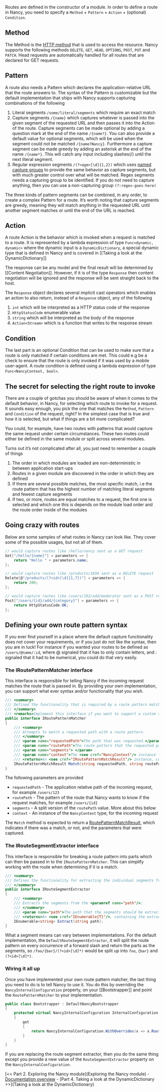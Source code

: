 Routes are defined in the constructor of a module. In order to define a route in Nancy, you need to specify a `Method` + `Pattern` + `Action` + (optional) `Condition`.

## Method

The Method is the [HTTP method](http://www.w3.org/Protocols/rfc2616/rfc2616-sec9.html) that is used to access the resource. Nancy supports the following methods `DELETE`, `GET`, `HEAD`, `OPTIONS`, `POST`, `PUT` and `PATCH`. Head requests are automatically handled for all routes that are declared for GET requests.

## Pattern

A route also needs a Pattern which declares the application-relative URL that the route answers to. The syntax of the Pattern is customizable but the default implementation that ships with Nancy supports capturing combinations of the following

1. Literal segments `/some/literal/segments` which require an exact match
2. Capture segments `/{name}` which captures whatever is passed into the given segment of the requested URL and then passes it into the Action of the route. Capture segments can be made optional by adding a question mark at the end of the name `/{name?}`. You can also provide a default value for optional segments, which will be used when the segment could not be matched `/{name?Nancy}`. Furthermore a capture segment can be made greedy by adding an asterisk at the end of the name `/{name*}`. This will catch any input including slashes(/) until the next literal segment. 
3. Regular expression segments `/(?<age>[\d]{1,2})` which uses [named capture groups](http://www.regular-expressions.info/named.html) to provide the same behavior as capture segments, but with much greater control over what will be matched. Regex segments needs a capturing group to be identified. If you do not need to capture anything, then you can use a non-capturing group `(?:regex-goes-here)` 

The three kinds of pattern segments can be combined, in any order, to create a complex Pattern for a route. It’s worth noting that capture segments are greedy, meaning they will match anything in the requested URL until another segment matches or until the end of the URL is reached.

## Action

A route Action is the behavior which is invoked when a request is matched to a route. It is represented by a lambda expression of type `Func<dynamic, dynamic>` where the dynamic input is a `DynamicDictionary`, a special dynamic type that is defined in Nancy and is covered in [[Taking a look at the DynamicDictionary]]

The response can be any model and the final result will be determined by [[Content Negotiation]]. However, if it is of the type `Response` then content negotiation will be ignored and the response will be sent straight back to the host.

The `Response` object declares several implicit cast operators which enables an action to also return, instead of a `Response` object, any of the following

1. `int` which will be interpreted as a HTTP status code of the response
2. `HttpStatusCode` enumerable value
3. `string` which will be interpreted as the body of the response
4. `Action<Stream>` which is a function that writes to the response stream

## Condition

The last part is an optional Condition that can be used to make sure that a route is only matched if certain conditions are met. This could e.g be a check to ensure that the route is only invoked if it was used by a mobile user-agent. A route condition is defined using a lambda expression of type `Func<NancyContext, bool>`.

## The secret for selecting the right route to invoke

There are a couple of gotchas you should be aware of when it comes to the default behavior, in Nancy, for selecting which route to invoke for a request. It sounds easy enough, you pick the one that matches the `Method`, `Pattern` and `Condition` of the request, right? In the simplest case that is true and how it is selected, but what if things are a bit more complicated?

You could, for example, have two routes with patterns that would capture the same request under certain circumstances. These two routes could either be defined in the same module or split across several modules. 

Turns out it’s not complicated after all, you just need to remember a couple of things

1. The order in which modules are loaded are non-deterministic in between application start-ups
2. Routes in a given module are discovered in the order in which they are defined
3. If there are several possible matches, the most specific match, i.e the route pattern that has the highest number of matching literal segments and fewest capture segments
4. If two, or more, routes are equal matches to a request, the first one is selected and which one this is depends on the module load order and the route order inside of the modules

## Going crazy with routes

Below are some samples of what routes in Nancy can look like. They cover some of the possible usages, but not all of them. 

```c#
// would capture routes like /hello/nancy sent as a GET request
Get["/hello/{name}"] = parameters => {
    return "Hello " + parameters.name;
};

// would capture routes like /products/1034 sent as a DELETE request
Delete[@"/products/(?<id>[\d]{1,7})"] = parameters => {
    return 200;
};

// would capture routes like /users/192/add/moderator sent as a POST request
Post["/users/{id}/add/{category}"] = parameters => {
    return HttpStatusCode.OK;
};
```

## Defining your own route pattern syntax

If you ever find yourself in a place where the default capture functionality does not cover your requirements, or if you just do not like the syntax, then you are in luck! For instance if you wanted your routes to be defined as `/users/@name/:id`, where @ signaled that it has to only contain letters, and : signaled that it had to be numerical, you could do that very easily.

### The IRoutePatternMatcher interface

This interface is responsible for telling Nancy if the incoming request matches the route that is passed in. By providing your own implementation, you can support what ever syntax and/or functionality that you wish.

```c#
/// <summary>
/// Defined the functionality that is required by a route pattern matcher.
/// </summary>
/// <remarks>Implement this interface if you want to support a custom route syntax.</remarks>
public interface IRoutePatternMatcher
{
    /// <summary>
    /// Attempts to match a requested path with a route pattern.
    /// </summary>
    /// <param name="requestedPath">The path that was requested.</param>
    /// <param name="routePath">The route pattern that the requested path should be attempted to be matched with.</param>
    /// <param name="segments"> </param>
    /// <param name="context">The <see cref="NancyContext"/> instance for the current request.</param>
    /// <returns>An <see cref="IRoutePatternMatchResult"/> instance, containing the outcome of the match.</returns>
    IRoutePatternMatchResult Match(string requestedPath, string routePath, IEnumerable<string> segments, NancyContext context);
}
```

The following parameters are provided

- `requestedPath` - The application relative path of the incoming request, for example `/users/123`
- `routePath` - The pattern of the route that Nancy wants to know if the request matches, for example `/users/{id}`
- `segments` - A split version of the `routePath` value. More about this below
- `context` - An instance of the `NancyContext` type, for the incoming request

The `Match` method is expected to return a [RoutePatternMatchResult](https://github.com/NancyFx/Nancy/blob/master/src/Nancy/Routing/RoutePatternMatchResult.cs), which indicates if there was a match, or not, and the parameters that were captured.

### The IRouteSegmentExtractor interface

This interface is responsible for breaking a route pattern into parts which can then be passed in to the `IRoutePatternMatcher`. This can simplify working with the route when determining if it is a match.

```c#
/// <summary>
/// Defines the functionality for extracting the individual segments from a route path.
/// </summary>
public interface IRouteSegmentExtractor
{
    /// <summary>
    /// Extracts the segments from the <paramref name="path"/>;
    /// </summary>
    /// <param name="path">The path that the segments should be extracted from.</param>
    /// <returns>An <see cref="IEnumerable{T}"/>, containing the extracted segments.</returns>
    IEnumerable<string> Extract(string path);
}
```

What a segment means can vary between implementations. For the default implementation, the `DefaultRouteSegmentExtractor`, it will split the route pattern on every occurrence of a forward slash and return the parts as the segments, so `/foo/{bar}/(?<id>[\d]*)` would be split up into `foo`, `{bar}` and `(?<id>[\d]*)`.

### Wiring it all up

Once you have implemented your own route pattern matcher, the last thing you need to do is to tell Nancy to use it. You do this by overriding the `NancyInternalConfiguration` property, on your [[Bootstrapper]] and point the `RoutePatternMatcher` to your implementation.

```c#
public class Bootstrapper : DefaultNancyBootstrapper
{
    protected virtual NancyInternalConfiguration InternalConfiguration
    {
        get
        {
            return NancyInternalConfiguration.WithOverrides(x => x.RoutePatternMatcher = typeof(MyRoutePatternMatcher));
        }
    }
}
```

If you are replacing the route segment extractor, then you do the same thing except you provide a new value of the `RouteSegmentExtractor` property on the `NancyInternalConfiguration`.

[<< Part 2. Exploring the Nancy module](Exploring the Nancy module) - [Documentation overview](Documentation) - [Part 4. Taking a look at the DynamicDictionary >>](Taking a look at the DynamicDictionary)